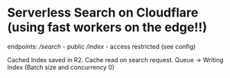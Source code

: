 # Serverless Search on Cloudflare (using fast workers on the edge!!)

endpoints:
*/search*   - public
*/index*    - access restricted (see config)

Cached Index saved in R2. Cache read on search request. 
Queue -> Writing Index (Batch size and concurrency 0)